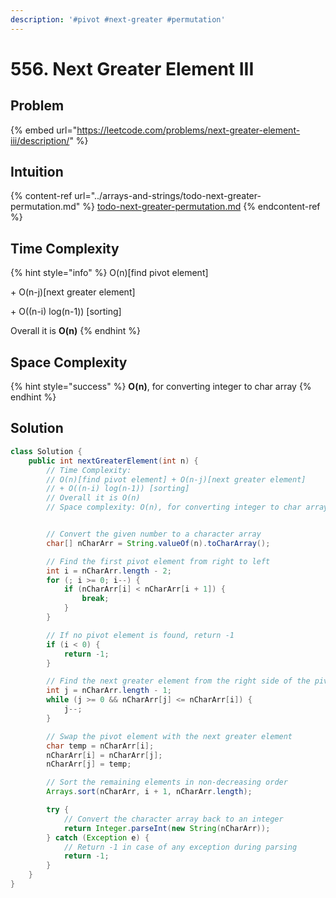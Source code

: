```yaml
---
description: '#pivot #next-greater #permutation'
---
```


# 556. Next Greater Element III

## Problem

{% embed url="https://leetcode.com/problems/next-greater-element-iii/description/" %}

## Intuition

{% content-ref url="../arrays-and-strings/todo-next-greater-permutation.md" %}
[todo-next-greater-permutation.md](../arrays-and-strings/todo-next-greater-permutation.md)
{% endcontent-ref %}

## Time Complexity

{% hint style="info" %}
&#x20; O(n)\[find pivot element]

\+ O(n-j)\[next greater element]

\+ O((n-i) log(n-1)) \[sorting]



Overall it is **O(n)**
{% endhint %}

## Space Complexity

{% hint style="success" %}
**O(n)**, for converting integer to char array
{% endhint %}

## Solution

```java
class Solution {
    public int nextGreaterElement(int n) {
        // Time Complexity:
        // O(n)[find pivot element] + O(n-j)[next greater element]
        // + O((n-i) log(n-1)) [sorting]
        // Overall it is O(n)
        // Space complexity: O(n), for converting integer to char array


        // Convert the given number to a character array
        char[] nCharArr = String.valueOf(n).toCharArray();

        // Find the first pivot element from right to left
        int i = nCharArr.length - 2;
        for (; i >= 0; i--) {
            if (nCharArr[i] < nCharArr[i + 1]) {
                break;
            }
        }

        // If no pivot element is found, return -1
        if (i < 0) {
            return -1;
        }

        // Find the next greater element from the right side of the pivot
        int j = nCharArr.length - 1;
        while (j >= 0 && nCharArr[j] <= nCharArr[i]) {
            j--;
        }

        // Swap the pivot element with the next greater element
        char temp = nCharArr[i];
        nCharArr[i] = nCharArr[j];
        nCharArr[j] = temp;

        // Sort the remaining elements in non-decreasing order
        Arrays.sort(nCharArr, i + 1, nCharArr.length);

        try {
            // Convert the character array back to an integer
            return Integer.parseInt(new String(nCharArr));
        } catch (Exception e) {
            // Return -1 in case of any exception during parsing
            return -1;
        }
    }
}
```
